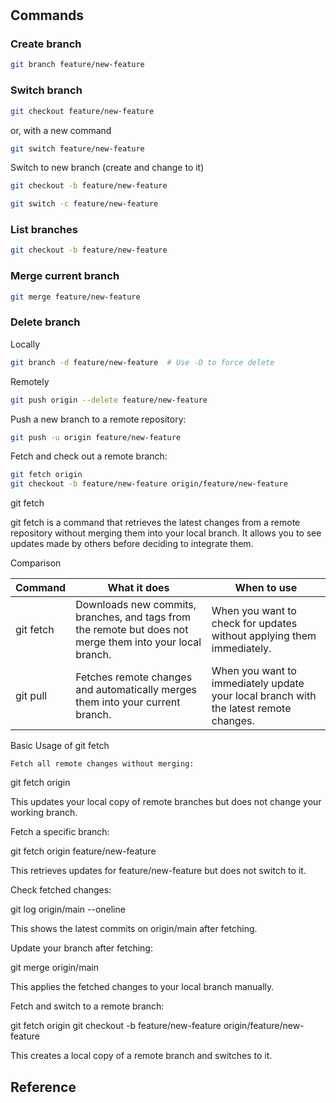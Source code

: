 #

## Commands


### Create branch

```sh
git branch feature/new-feature
```

### Switch branch

```sh
git checkout feature/new-feature
```
or, with a new command
```sh
git switch feature/new-feature
```

Switch to new branch (create and change to it)
```sh
git checkout -b feature/new-feature
```

```sh
git switch -c feature/new-feature
```
### List branches

```sh
git checkout -b feature/new-feature
```

### Merge current branch
```sh
git merge feature/new-feature
```


### Delete branch


Locally
```sh
git branch -d feature/new-feature  # Use -D to force delete
```

Remotely
```sh
git push origin --delete feature/new-feature
```

Push a new branch to a remote repository:
```sh
git push -u origin feature/new-feature
```

Fetch and check out a remote branch:
```sh
git fetch origin
git checkout -b feature/new-feature origin/feature/new-feature
```

git fetch

git fetch is a command that retrieves the latest changes from a remote repository without merging them into your local branch. It allows you to see updates made by others before deciding to integrate them.

Comparison


|Command|What it does|When to use|
|----|-----|---|
|git fetch|Downloads new commits, branches, and tags from the remote but does not merge them into your local branch.|When you want to check for updates without applying them immediately.|
|git pull|Fetches remote changes and automatically merges them into your current branch.|When you want to immediately update your local branch with the latest remote changes.|




Basic Usage of git fetch

    Fetch all remote changes without merging:

git fetch origin

This updates your local copy of remote branches but does not change your working branch.

Fetch a specific branch:

git fetch origin feature/new-feature

This retrieves updates for feature/new-feature but does not switch to it.

Check fetched changes:

git log origin/main --oneline

This shows the latest commits on origin/main after fetching.

Update your branch after fetching:

git merge origin/main

This applies the fetched changes to your local branch manually.

Fetch and switch to a remote branch:

git fetch origin
git checkout -b feature/new-feature origin/feature/new-feature

This creates a local copy of a remote branch and switches to it.

## Reference